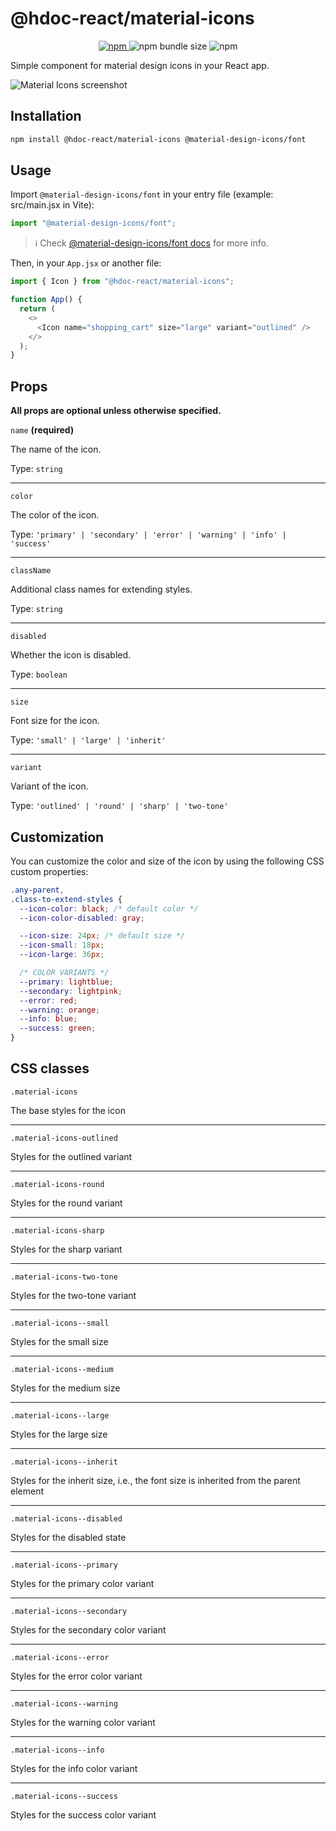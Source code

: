 # @hdoc-react/material-icons

<p align="center">
  <a href="https://www.npmjs.com/package/@hdoc-react/material-icons">
    <img alt="npm" src="https://img.shields.io/npm/v/%40hdoc-react%2Fmaterial-icons">
  </a>
  <img alt="npm bundle size" src="https://img.shields.io/bundlephobia/minzip/%40hdoc-react%2Fmaterial-icons">
  <img alt="npm" src="https://img.shields.io/npm/dm/%40hdoc-react%2Fmaterial-icons">
</p>

Simple component for material design icons in your React app.

![Material Icons screenshot](https://github.com/Hdoc1509/react-components/assets/72316111/7dcb5bfd-d939-4ff8-8dec-130a5c34b8ec)

## Installation

```bash
npm install @hdoc-react/material-icons @material-design-icons/font
```

## Usage

Import `@material-design-icons/font` in your entry file (example: src/main.jsx in Vite):

```js
import "@material-design-icons/font";
```

> :information_source: Check [@material-design-icons/font docs](https://www.npmjs.com/package/@material-design-icons/font#usage) for more info.

Then, in your `App.jsx` or another file:

```js
import { Icon } from "@hdoc-react/material-icons";

function App() {
  return (
    <>
      <Icon name="shopping_cart" size="large" variant="outlined" />
    </>
  );
}
```

## Props

**All props are optional unless otherwise specified.**

`name` **(required)**

The name of the icon.

Type: `string`

---

`color`

The color of the icon.

Type: `'primary' | 'secondary' | 'error' | 'warning' | 'info' | 'success'`

---

`className`

Additional class names for extending styles.

Type: `string`

---

`disabled`

Whether the icon is disabled.

Type: `boolean`

---

`size`

Font size for the icon.

Type: `'small' | 'large' | 'inherit'`

---

`variant`

Variant of the icon.

Type: `'outlined' | 'round' | 'sharp' | 'two-tone'`

## Customization

You can customize the color and size of the icon by using the following CSS custom properties:

```css
.any-parent,
.class-to-extend-styles {
  --icon-color: black; /* default color */
  --icon-color-disabled: gray;

  --icon-size: 24px; /* default size */
  --icon-small: 18px;
  --icon-large: 36px;

  /* COLOR VARIANTS */
  --primary: lightblue;
  --secondary: lightpink;
  --error: red;
  --warning: orange;
  --info: blue;
  --success: green;
}
```

## CSS classes

`.material-icons`

The base styles for the icon

---

`.material-icons-outlined`

Styles for the outlined variant

---

`.material-icons-round`

Styles for the round variant

---

`.material-icons-sharp`

Styles for the sharp variant

---

`.material-icons-two-tone`

Styles for the two-tone variant

---

`.material-icons--small`

Styles for the small size

---

`.material-icons--medium`

Styles for the medium size

---

`.material-icons--large`

Styles for the large size

---

`.material-icons--inherit`

Styles for the inherit size, i.e., the font size is inherited from the parent element

---

`.material-icons--disabled`

Styles for the disabled state

---

`.material-icons--primary`

Styles for the primary color variant

---

`.material-icons--secondary`

Styles for the secondary color variant

---

`.material-icons--error`

Styles for the error color variant

---

`.material-icons--warning`

Styles for the warning color variant

---

`.material-icons--info`

Styles for the info color variant

---

`.material-icons--success`

Styles for the success color variant
